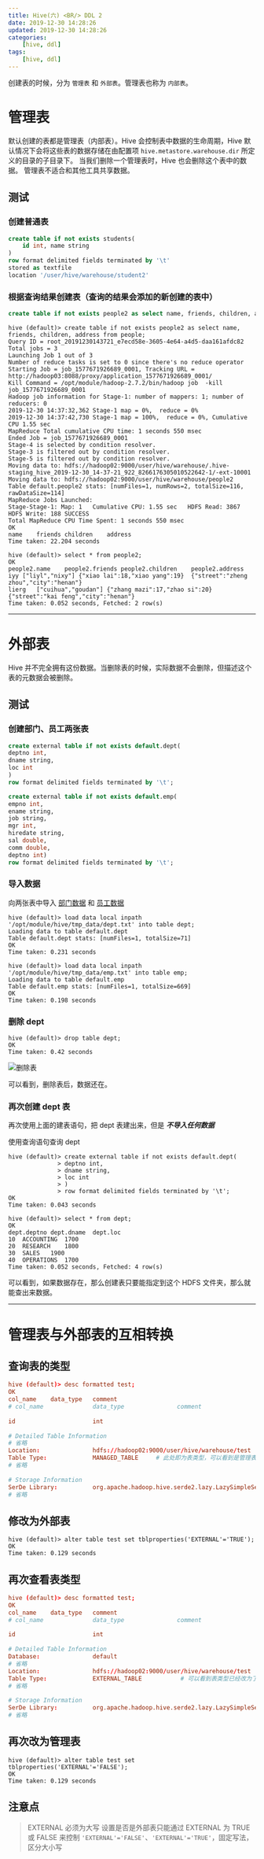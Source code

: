 ```yaml
---
title: Hive(六) <BR/> DDL 2
date: 2019-12-30 14:28:26
updated: 2019-12-30 14:28:26
categories:
    [hive, ddl]
tags:
    [hive, ddl]
---
```


创建表的时候，分为 `管理表` 和 `外部表`。管理表也称为 `内部表`。

<!-- more -->

# 管理表

默认创建的表都是管理表（内部表）。Hive 会控制表中数据的生命周期，Hive 默认情况下会将这些表的数据存储在由配置项 `hive.metastore.warehouse.dir` 所定义的目录的子目录下。
当我们删除一个管理表时，Hive 也会删除这个表中的数据。
管理表不适合和其他工具共享数据。

## 测试

### 创建普通表

```sql
create table if not exists students(
    id int, name string
) 
row format delimited fields terminated by '\t'
stored as textfile
location '/user/hive/warehouse/student2'
```

### 根据查询结果创建表（查询的结果会添加的新创建的表中）

```sql
create table if not exists people2 as select name, friends, children, address from people;
```

```
hive (default)> create table if not exists people2 as select name, friends, children, address from people;
Query ID = root_20191230143721_e7ecd58e-3605-4e64-a4d5-daa161afdc82
Total jobs = 3
Launching Job 1 out of 3
Number of reduce tasks is set to 0 since there's no reduce operator
Starting Job = job_1577671926689_0001, Tracking URL = http://hadoop03:8088/proxy/application_1577671926689_0001/
Kill Command = /opt/module/hadoop-2.7.2/bin/hadoop job  -kill job_1577671926689_0001
Hadoop job information for Stage-1: number of mappers: 1; number of reducers: 0
2019-12-30 14:37:32,362 Stage-1 map = 0%,  reduce = 0%
2019-12-30 14:37:42,730 Stage-1 map = 100%,  reduce = 0%, Cumulative CPU 1.55 sec
MapReduce Total cumulative CPU time: 1 seconds 550 msec
Ended Job = job_1577671926689_0001
Stage-4 is selected by condition resolver.
Stage-3 is filtered out by condition resolver.
Stage-5 is filtered out by condition resolver.
Moving data to: hdfs://hadoop02:9000/user/hive/warehouse/.hive-staging_hive_2019-12-30_14-37-21_922_8266176305010522642-1/-ext-10001
Moving data to: hdfs://hadoop02:9000/user/hive/warehouse/people2
Table default.people2 stats: [numFiles=1, numRows=2, totalSize=116, rawDataSize=114]
MapReduce Jobs Launched: 
Stage-Stage-1: Map: 1   Cumulative CPU: 1.55 sec   HDFS Read: 3867 HDFS Write: 188 SUCCESS
Total MapReduce CPU Time Spent: 1 seconds 550 msec
OK
name	friends	children	address
Time taken: 22.204 seconds
```


```
hive (default)> select * from people2;
OK
people2.name	people2.friends	people2.children	people2.address
iyy	["liyl","nixy"]	{"xiao lai":18,"xiao yang":19}	{"street":"zheng zhou","city":"henan"}
lierg	["cuihua","goudan"]	{"zhang mazi":17,"zhao si":20}	{"street":"kai feng","city":"henan"}
Time taken: 0.052 seconds, Fetched: 2 row(s)
```


---


# 外部表

Hive 并不完全拥有这份数据。当删除表的时候，实际数据不会删除，但描述这个表的元数据会被删除。

## 测试

### 创建部门、员工两张表

```sql
create external table if not exists default.dept(
deptno int,
dname string,
loc int
)
row format delimited fields terminated by '\t';
```


```sql
create external table if not exists default.emp(
empno int,
ename string,
job string,
mgr int,
hiredate string,
sal double,
comm double,
deptno int)
row format delimited fields terminated by '\t';
```

### 导入数据

向两张表中导入 [部门数据](/file/hive/dept.txt) 和 [员工数据](/file/hive/emp.txt)

```
hive (default)> load data local inpath '/opt/module/hive/tmp_data/dept.txt' into table dept;
Loading data to table default.dept
Table default.dept stats: [numFiles=1, totalSize=71]
OK
Time taken: 0.231 seconds
```

```
hive (default)> load data local inpath '/opt/module/hive/tmp_data/emp.txt' into table emp;
Loading data to table default.emp
Table default.emp stats: [numFiles=1, totalSize=669]
OK
Time taken: 0.198 seconds
```

### 删除 dept

```
hive (default)> drop table dept;
OK
Time taken: 0.42 seconds
```

![删除表](/images/hive/db/drop-dept.png)

可以看到，删除表后，数据还在。

### 再次创建 dept 表

再次使用上面的建表语句，把 dept 表建出来，但是 ***不导入任何数据***

使用查询语句查询 dept

```
hive (default)> create external table if not exists default.dept(
              > deptno int,
              > dname string,
              > loc int
              > )
              > row format delimited fields terminated by '\t';
OK
Time taken: 0.043 seconds
```

```
hive (default)> select * from dept;
OK
dept.deptno	dept.dname	dept.loc
10	ACCOUNTING	1700
20	RESEARCH	1800
30	SALES	1900
40	OPERATIONS	1700
Time taken: 0.052 seconds, Fetched: 4 row(s)
```

可以看到，如果数据存在，那么创建表只要能指定到这个 HDFS 文件夹，那么就能查出来数据。


---


# 管理表与外部表的互相转换

## 查询表的类型

```conf
hive (default)> desc formatted test;
OK
col_name	data_type	comment
# col_name            	data_type           	comment             
	 	 
id                  	int                 	                    
	 	 
# Detailed Table Information	 	 
# 省略                 	 
Location:           	hdfs://hadoop02:9000/user/hive/warehouse/test	 
Table Type:         	MANAGED_TABLE     # 此处即为表类型，可以看到是管理表  	 
# 省略      
	 	 
# Storage Information	 	 
SerDe Library:      	org.apache.hadoop.hive.serde2.lazy.LazySimpleSerDe	 
# 省略

```

## 修改为外部表

```
hive (default)> alter table test set tblproperties('EXTERNAL'='TRUE');
OK
Time taken: 0.129 seconds
```

## 再次查看表类型

``` conf
hive (default)> desc formatted test;
OK
col_name	data_type	comment
# col_name            	data_type           	comment             
	 	 
id                  	int                 	                    
	 	 
# Detailed Table Information	 	 
Database:           	default             	 
# 省略                 	 
Location:           	hdfs://hadoop02:9000/user/hive/warehouse/test	 
Table Type:         	EXTERNAL_TABLE      	 # 可以看到表类型已经改为了外部表 
# 省略         
	 	 
# Storage Information	 	 
SerDe Library:      	org.apache.hadoop.hive.serde2.lazy.LazySimpleSerDe	 
# 省略
```

## 再次改为管理表

```
hive (default)> alter table test set tblproperties('EXTERNAL'='FALSE');
OK
Time taken: 0.129 seconds
```

## 注意点

> EXTERNAL 必须为大写
> 设置是否是外部表只能通过 EXTERNAL 为 TRUE 或 FALSE 来控制
> `'EXTERNAL'='FALSE'`、`'EXTERNAL'='TRUE'`，固定写法，区分大小写



